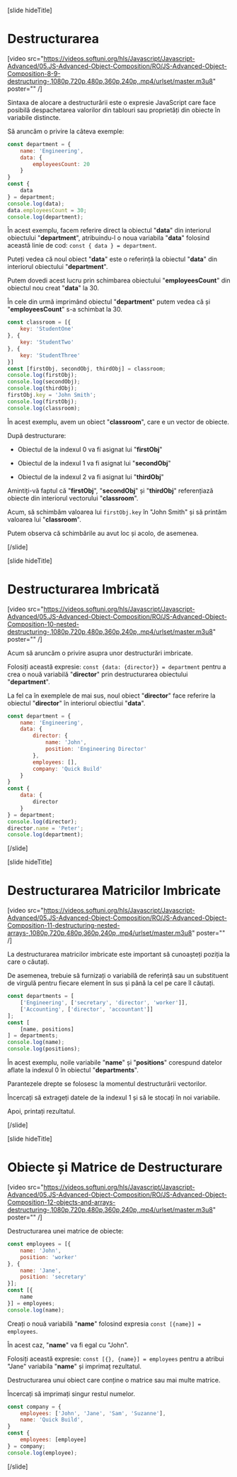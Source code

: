 [slide hideTitle]

# Destructurarea

[video src="https://videos.softuni.org/hls/Javascript/Javascript-Advanced/05.JS-Advanced-Object-Composition/RO/JS-Advanced-Object-Composition-8-9-destructuring-,1080p,720p,480p,360p,240p,.mp4/urlset/master.m3u8" poster="" /]

Sintaxa de alocare a destructurării este o expresie JavaScript care face posibilă despachetarea valorilor din tablouri sau proprietăți din obiecte în variabile distincte.

Să aruncăm o privire la câteva exemple:

```js live
const department = {
    name: 'Engineering',
    data: {
        employeesCount: 20
    }
}
const {
    data
} = department;
console.log(data);
data.employeesCount = 30;
console.log(department);
```

În acest exemplu, facem referire direct la obiectul "**data**" din interiorul obiectului "**department**", atribuindu-l o noua variabila "**data**" folosind această linie de cod: `const { data } = department`.

Puteți vedea că noul obiect "**data**" este o referință la obiectul "**data**" din interiorul obiectului "**department**".

Putem dovedi acest lucru prin schimbarea obiectului "**employeesCount**" din obiectul nou creat "**data**" la 30.

În cele din urmă imprimând obiectul "**department**" putem vedea că și "**employeesCount**" s-a schimbat la 30.

```js live
const classroom = [{
    key: 'StudentOne'
}, {
    key: 'StudentTwo'
}, {
    key: 'StudentThree'
}]
const [firstObj, secondObj, thirdObj] = classroom;
console.log(firstObj);
console.log(secondObj);
console.log(thirdObj);
firstObj.key = 'John Smith';
console.log(firstObj);
console.log(classroom);
```

În acest exemplu, avem un obiect "**classroom**", care e un vector de obiecte.


După destructurare:

- Obiectul de la indexul 0 va fi asignat lui "**firstObj**"

- Obiectul de la indexul 1 va fi asignat lui "**secondObj**" 

- Obiectul de la indexul 2 va fi asignat lui "**thirdObj**"

Amintiți-vă faptul că "**firstObj**", "**secondObj**" și "**thirdObj**" referențiază obiecte din interiorul vectorului "**classroom**". 

Acum, să schimbăm valoarea lui `firstObj.key` în "John Smith" și să printăm valoarea lui "**classroom**".

Putem observa că schimbările au avut loc și acolo, de asemenea.

[/slide]

[slide hideTitle]

# Destructurarea Imbricată

[video src="https://videos.softuni.org/hls/Javascript/Javascript-Advanced/05.JS-Advanced-Object-Composition/RO/JS-Advanced-Object-Composition-10-nested-destructuring-,1080p,720p,480p,360p,240p,.mp4/urlset/master.m3u8" poster="" /]

Acum să aruncăm o privire asupra unor destructurări imbricate.

Folosiți această expresie: `const {data: {director}} = department` pentru a crea o nouă variabilă "**director**" prin destructurarea obiectului "**department**".

La fel ca în exemplele de mai sus, noul obiect "**director**" face referire la obiectul "**director**" în interiorul obiectlui "**data**".

```js live
const department = {
    name: 'Engineering',
    data: {
        director: {
            name: 'John',
            position: 'Engineering Director'
        },
        employees: [],
        company: 'Quick Build'
    }
}
const {
    data: {
        director
    }
} = department;
console.log(director);
director.name = 'Peter';
console.log(department);
```

[/slide]

[slide hideTitle]

# Destructurarea Matricilor Imbricate

[video src="https://videos.softuni.org/hls/Javascript/Javascript-Advanced/05.JS-Advanced-Object-Composition/RO/JS-Advanced-Object-Composition-11-destructuring-nested-arrays-,1080p,720p,480p,360p,240p,.mp4/urlset/master.m3u8" poster="" /]

La destructurarea matricilor imbricate este important să cunoașteți poziția la care o căutați.

De asemenea, trebuie să furnizați o variabilă de referință sau un substituent de virgulă pentru fiecare element în sus și până la cel pe care îl căutați.

```js live
const departments = [
    ['Engineering', ['secretary', 'director', 'worker']],
    ['Accounting', ['director', 'accountant']]
];
const [
    [name, positions]
] = departments;
console.log(name);
console.log(positions);
```

În acest exemplu, noile variabile "**name**" și "**positions**" corespund datelor aflate la indexul 0 în obiectul "**departments**".

Parantezele drepte se folosesc la momentul destructurării vectorilor.

Încercați să extrageți datele de la indexul 1 și să le stocați în noi variabile.

Apoi, printați rezultatul.

[/slide]

[slide hideTitle]
# Obiecte și Matrice de Destructurare

[video src="https://videos.softuni.org/hls/Javascript/Javascript-Advanced/05.JS-Advanced-Object-Composition/RO/JS-Advanced-Object-Composition-12-objects-and-arrays-destructuring-,1080p,720p,480p,360p,240p,.mp4/urlset/master.m3u8" poster="" /]

Destructurarea unei matrice de obiecte:

```js live
const employees = [{
    name: 'John',
    position: 'worker'
}, {
    name: 'Jane',
    position: 'secretary'
}];
const [{
    name
}] = employees;
console.log(name);
```

Creați o nouă variabilă "**name**" folosind expresia `const [{name}] = employees`.

În acest caz, "**name**" va fi egal cu "John". 

Folosiți această expresie: `const [{}, {name}] = employees` pentru a atribui "Jane" variabila "**name**" și imprimaț rezultatul.

Destructurarea unui obiect care conține o matrice sau mai multe matrice.

Încercați să imprimați singur restul numelor.

```js live
const company = {
    employees: ['John', 'Jane', 'Sam', 'Suzanne'],
    name: 'Quick Build',
}
const {
    employees: [employee]
} = company;
console.log(employee);
```

[/slide]
